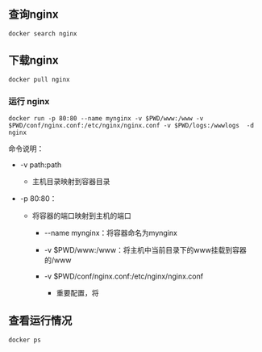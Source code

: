 ## 查询nginx

```
docker search nginx
```

## 下载nginx

```
docker pull nginx
```

### 运行 nginx

```
docker run -p 80:80 --name mynginx -v $PWD/www:/www -v $PWD/conf/nginx.conf:/etc/nginx/nginx.conf -v $PWD/logs:/wwwlogs  -d nginx
```

命令说明：



* -v path:path

  * 主机目录映射到容器目录

* -p 80:80：

  * 将容器的端口映射到主机的端口

    * --name mynginx：将容器命名为mynginx

    * -v $PWD/www:/www：将主机中当前目录下的www挂载到容器的/www

    * -v $PWD/conf/nginx.conf:/etc/nginx/nginx.conf

      * 重要配置，将

## 查看运行情况

```
docker ps
```



